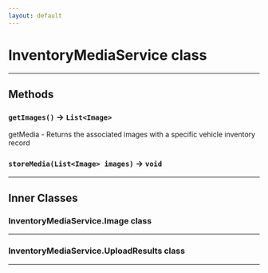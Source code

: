 ```yaml
---
layout: default
---
```

# InventoryMediaService class
---
## Methods
### `getImages()` → `List<Image>`

 getMedia - Returns the associated images with a specific vehicle inventory record

### `storeMedia(List<Image> images)` → `void`
---
## Inner Classes

### InventoryMediaService.Image class
---
### InventoryMediaService.UploadResults class
---
